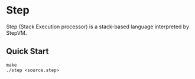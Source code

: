 # Step
Step (Stack Execution processor) is a stack-based language interpreted by StepVM.

## Quick Start
```console
make
./step <source.step>
```
```
```
